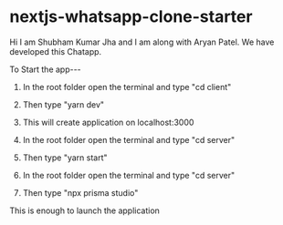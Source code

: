# nextjs-whatsapp-clone-starter


Hi I am Shubham Kumar Jha and I am along with Aryan Patel. We have developed this Chatapp.

To Start the app---
1. In the root folder open the terminal and type "cd client"
2. Then type "yarn dev"
3. This will create application on localhost:3000

3. In the root folder open the terminal and type "cd server"
4. Then type "yarn start"

5. In the root folder open the terminal and type "cd server"
6. Then type "npx prisma studio"


This is enough to launch the application
